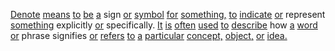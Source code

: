 [Denote](./denote.md) [means](./means.md) [to](./to.md) [be](./be.md) [a](./a.md) sign [or](./or.md) [symbol](./symbol.md) [for](./for.md) [something,](./something.md) [to](./to.md) [indicate](./indicate.md) [or](./or.md) represent [something](./something.md) explicitly [or](./or.md) specifically. [It](./it.md) [is](./is.md) [often](./often.md) [used](./used.md) [to](./to.md) [describe](./describe.md) how [a](./a.md) [word](./word.md) [or](./or.md) phrase signifies [or](./or.md) [refers](./refers.md) [to](./to.md) [a](./a.md) [particular](./particular.md) [concept,](./concept.md) [object,](./object.md) [or](./or.md) [idea.](./idea.md)
